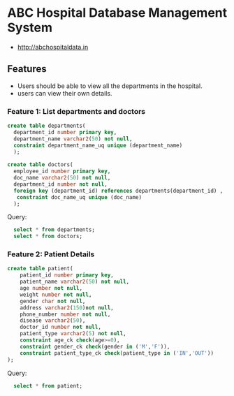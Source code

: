 # ABC Hospital Database Management System

* http://abchospitaldata.in

## Features

* Users should be able to view all the departments in the hospital.
* users can view their own details. 

### Feature 1: List departments and doctors
```sql
create table departments(
  department_id number primary key,
  department_name varchar2(50) not null,
  constraint department_name_uq unique (department_name)
  );
  
create table doctors(
  employee_id number primary key,
  doc_name varchar2(50) not null,
  department_id number not null,
  foreign key (department_id) references departments(department_id) ,
   constraint doc_name_uq unique (doc_name)
  );
``` 
Query:
```sql
  select * from departments;
  select * from doctors;
```
### Feature 2: Patient Details
```sql
create table patient(
    patient_id number primary key,
    patient_name varchar2(50) not null,
    age number not null,
    weight number not null,
    gender char not null,
    address varchar2(150)not null,
    phone_number number not null,
    disease varchar2(50),
    doctor_id number not null,
    patient_type varchar2(5) not null,
    constraint age_ck check(age>=0),
    constraint gender_ck check(gender in ('M','F')),
    constraint patient_type_ck check(patient_type in ('IN','OUT'))
);
```
Query:
```sql
  select * from patient;
```
